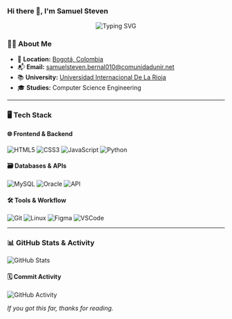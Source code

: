 
### **Hi there 👋, I'm Samuel Steven**

<p align="center">
  <img src="https://readme-typing-svg.demolab.com?font=Fira+Code&weight=600&size=30&duration=3000&pause=500&color=fe5f40&center=true&vCenter=true&width=800&lines=%F0%9F%91%A8%E2%80%8D%F0%9F%92%BBDeveloper+in+training;my+code+doesn%27t+work%2C+;+and+i+have+no+idea+why...;...but+it+will+soon!%F0%9F%9A%80" alt="Typing SVG" />
</p>


### 🧑‍💻 **About Me**

- 📍 **Location:**
[Bogotá, Colombia](https://maps.app.goo.gl/q89iBrx8Gd7tBLnD8)
- 📬 **Email:**
[samuelsteven.bernal010@comunidadunir.net](mailto:samuelsteven.bernal010@comunidadunir.net)
- 📚 **University:**
[Universidad Internacional De La Rioja](https://estudiar.unir.net/co)
- 🎓 **Studies:**
Computer Science Engineering

---

### 🖥️ **Tech Stack**

#### 🌐 **Frontend & Backend**

![HTML5](https://img.shields.io/badge/HTML5-%23E34F26?style=for-the-badge&logo=html5&logoColor=white)
![CSS3](https://img.shields.io/badge/CSS3-%231572B6?style=for-the-badge&logo=css3&logoColor=white)
![JavaScript](https://img.shields.io/badge/JavaScript-%23F7DF1E?style=for-the-badge&logo=javascript&logoColor=black)
![Python](https://img.shields.io/badge/Python-3776AB?style=for-the-badge&logo=python&logoColor=white)

#### 🗃️ **Databases & APIs**

![MySQL](https://img.shields.io/badge/MySQL-%234479A1?style=for-the-badge&logo=mysql&logoColor=white)
![Oracle](https://img.shields.io/badge/Oracle-%23F80000?style=for-the-badge&logo=oracle&logoColor=white)
![API](https://img.shields.io/badge/API-%2300C7B7?style=for-the-badge&logo=fastapi&logoColor=white&labelColor=2D2D2D)

#### 🛠️ **Tools & Workflow**

![Git](https://img.shields.io/badge/Git-%23F05032?style=for-the-badge&logo=git&logoColor=white)
![Linux](https://img.shields.io/badge/Linux-%23FCC624?style=for-the-badge&logo=linux&logoColor=black)
![Figma](https://img.shields.io/badge/Figma-%23F24E1E?style=for-the-badge&logo=figma&logoColor=white)
![VSCode](https://img.shields.io/badge/VSCode-%23007ACC?style=for-the-badge&logo=visualstudiocode&logoColor=white)

---

### 📊 **GitHub Stats & Activity**

![GitHub Stats](https://github-readme-stats.vercel.app/api?username=sirmax28&show_icons=true&theme=dark&hide_border=true&border_radius=5&include_all_commits=true&custom_title=My%20GitHub%20Stats)

#### 🗓️ **Commit Activity**

![GitHub Activity](https://github-readme-activity-graph.vercel.app/graph?username=sirmax28&theme=github-dark&hide_border=true&area=true&custom_title=My%20Commit%20Activity%20Graph)

_If you got this far, thanks for reading._
